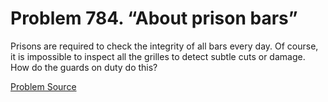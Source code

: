 # Problem 784. “About prison bars”

Prisons are required to check the integrity of all bars every day. Of course, it is impossible to inspect all the grilles to detect subtle cuts or damage. How do the guards on duty do this?

[Problem Source](https://www.trizland.ru/tasks/5384/)
